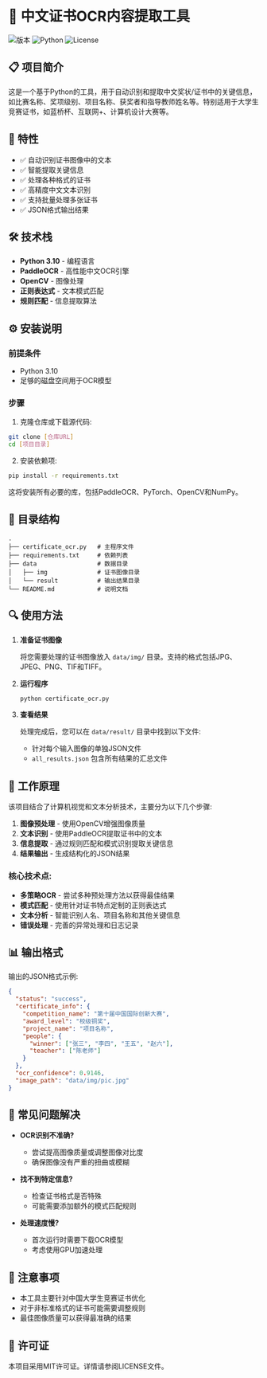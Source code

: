 # 📜 中文证书OCR内容提取工具

![版本](https://img.shields.io/badge/版本-1.0.0-blue)
![Python](https://img.shields.io/badge/Python-3.10-green)
![License](https://img.shields.io/badge/许可证-MIT-yellow)

## 📋 项目简介

这是一个基于Python的工具，用于自动识别和提取中文奖状/证书中的关键信息，如比赛名称、奖项级别、项目名称、获奖者和指导教师姓名等。特别适用于大学生竞赛证书，如蓝桥杯、互联网+、计算机设计大赛等。

## 🚀 特性

- ✅ 自动识别证书图像中的文本
- ✅ 智能提取关键信息
- ✅ 处理各种格式的证书
- ✅ 高精度中文文本识别
- ✅ 支持批量处理多张证书
- ✅ JSON格式输出结果

## 🛠️ 技术栈

- **Python 3.10** - 编程语言
- **PaddleOCR** - 高性能中文OCR引擎
- **OpenCV** - 图像处理
- **正则表达式** - 文本模式匹配
- **规则匹配** - 信息提取算法

## ⚙️ 安装说明

### 前提条件

- Python 3.10
- 足够的磁盘空间用于OCR模型

### 步骤

1. 克隆仓库或下载源代码:

```bash
git clone [仓库URL]
cd [项目目录]
```

2. 安装依赖项:

```bash
pip install -r requirements.txt
```

这将安装所有必要的库，包括PaddleOCR、PyTorch、OpenCV和NumPy。

## 📂 目录结构

```
.
├── certificate_ocr.py   # 主程序文件
├── requirements.txt     # 依赖列表
├── data                 # 数据目录
│   ├── img              # 证书图像目录
│   └── result           # 输出结果目录
└── README.md            # 说明文档
```

## 🔍 使用方法

1. **准备证书图像**

   将您需要处理的证书图像放入 `data/img/` 目录。支持的格式包括JPG、JPEG、PNG、TIF和TIFF。

2. **运行程序**

   ```bash
   python certificate_ocr.py
   ```

3. **查看结果**

   处理完成后，您可以在 `data/result/` 目录中找到以下文件:
   - 针对每个输入图像的单独JSON文件
   - `all_results.json` 包含所有结果的汇总文件

## 🧠 工作原理

该项目结合了计算机视觉和文本分析技术，主要分为以下几个步骤:

1. **图像预处理** - 使用OpenCV增强图像质量
2. **文本识别** - 使用PaddleOCR提取证书中的文本
3. **信息提取** - 通过规则匹配和模式识别提取关键信息
4. **结果输出** - 生成结构化的JSON结果

### 核心技术点:

- **多策略OCR** - 尝试多种预处理方法以获得最佳结果
- **模式匹配** - 使用针对证书特点定制的正则表达式
- **文本分析** - 智能识别人名、项目名称和其他关键信息
- **错误处理** - 完善的异常处理和日志记录

## 📊 输出格式

输出的JSON格式示例:

```json
{
  "status": "success",
  "certificate_info": {
    "competition_name": "第十届中国国际创新大赛",
    "award_level": "校级铜奖",
    "project_name": "项目名称",
    "people": {
      "winner": ["张三", "李四", "王五", "赵六"],
      "teacher": ["陈老师"]
    }
  },
  "ocr_confidence": 0.9146,
  "image_path": "data/img/pic.jpg"
}
```

## 🔧 常见问题解决

- **OCR识别不准确?** 
  - 尝试提高图像质量或调整图像对比度
  - 确保图像没有严重的扭曲或模糊

- **找不到特定信息?**
  - 检查证书格式是否特殊
  - 可能需要添加额外的模式匹配规则

- **处理速度慢?**
  - 首次运行时需要下载OCR模型
  - 考虑使用GPU加速处理

## 📝 注意事项

- 本工具主要针对中国大学生竞赛证书优化
- 对于非标准格式的证书可能需要调整规则
- 最佳图像质量可以获得最准确的结果

## 📄 许可证

本项目采用MIT许可证。详情请参阅LICENSE文件。